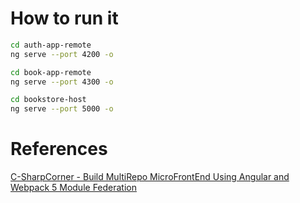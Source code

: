 # How to run it

```bash
cd auth-app-remote
ng serve --port 4200 -o

cd book-app-remote
ng serve --port 4300 -o

cd bookstore-host
ng serve --port 5000 -o
```

# References

[C-SharpCorner - Build MultiRepo MicroFrontEnd Using Angular and Webpack 5 Module Federation](https://www.c-sharpcorner.com/blogs/build-multirepo-microfrontend-using-angular-and-webpack-5-module-fed)

